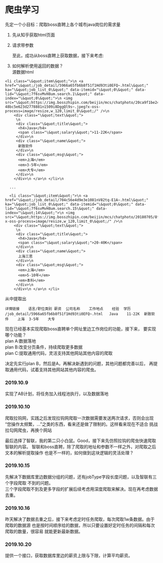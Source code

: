# 爬虫学习  
先定一个小目标：爬取boss直聘上各个城市java岗位的需求量

1. 先从知乎获取html页面

2. 请求带参数

    至此，成功从boss直聘上获取数据，接下来考虑:  

3. 如何解析使用返回的数据？  
源数据html
```$xslt
<li class="\&quot;item\&quot;">\n <a href="\&quot;/job_detail/5966a65fb6b8f51f1Hd93ti0EFQ~.html\&quot;" ka="\&quot;job_list_0\&quot;" data-itemid="\&quot;0\&quot;" data-lid="\&quot;7f6svMvH8um.search.1\&quot;" data-index="\&quot;0\&quot;">\n <img src="\&quot;https://img.bosszhipin.com/beijin/mcs/chatphoto/20ca9f1be24a4cd2e6f1c6e9e47b9b0f-48bc5e623d2778881n1509i8DggQl9s~.jpeg?x-oss-process=image/resize,w_120,limit_0\&quot;/" />\n 
    <div class="\&quot;text\&quot;">
     \n 
     <div class="\&quot;title\&quot;">
      <h4>Java</h4>
      <span class="\&quot;salary\&quot;">11-22K</span>
     </div>\n 
     <div class="\&quot;name\&quot;">
      新致软件
     </div>\n 
     <div class="\&quot;msg\&quot;">
      <em>上海</em>
      <em>3-5年</em>
      <em>大专</em>
     </div>\n 
    </div>\n </a>\n </li>\n 
  
  ...
  
  <li class="\&quot;item\&quot;">\n <a href="\&quot;/job_detail/704c56e4d9e3e1081nV82tq-E1A~.html\&quot;" ka="\&quot;job_list_0\&quot;" data-itemid="\&quot;0\&quot;" data-lid="\&quot;7f6svMvH8um.search.15\&quot;" data-index="\&quot;14\&quot;">\n <img src="\&quot;https://img.bosszhipin.com/beijin/mcs/chatphoto/20180705/8f3d9504aeb0ba094ccfb059b6c31ccc0e9cd96778a5b4dc3010728100164f4a_s.jpg?x-oss-process=image/resize,w_120,limit_0\&quot;/" />\n 
    <div class="\&quot;text\&quot;">
     \n 
     <div class="\&quot;title\&quot;">
      <h4>Java</h4>
      <span class="\&quot;salary\&quot;">20-40K</span>
     </div>\n 
     <div class="\&quot;name\&quot;">
      上海三思
     </div>\n 
     <div class="\&quot;msg\&quot;">
      <em>上海</em>
      <em>5-10年</em>
      <em>本科</em>
     </div>\n 
    </div>\n </a>\n </li>
```
 从中提取出
 ```$xslt
详情链接	语言/职位类别	薪资	公司名称	工作地点	经验	学历
/job_detail/5966a65fb6b8f51f1Hd93ti0EFQ~.html	Java	11-22K	新致软件	上海	3-5年	大专
```

现在已经基本实现爬取boss直聘单个网址里边工作岗位的功能，接下来，
要实现哪个功能？  
plan A:数据落地  
plan B:改变分页条件，持续爬取更多数据  
plan C:提取通用代码，灵活支持其他网站其他内容的爬取

决定先实行plan B，然后是A，再解决新遇到的问题，其他问题都完善以后，
再提取通用代码，试着支持其他网站其他内容的爬虫。

### 2019.10.9  
实现了AB计划，将任务加入线程池执行，以及数据落地

### 2019.10.10  
爬取拉钩网，实践之后发现拉钩网爬取一次数据需要发送两次请求，否则会出现
“您操作太频繁，...”之类的东西，看来还是做了限制的。这样看来现在不适合
挑战拉勾网爬虫，再换个网站

最后选择了智联，我的第二只小白鼠。Good，接下来先仿照拉钩的爬虫快速爬取智联的内容。
智联和boss直聘，除了爬取的地址和参数不一样之外，对爬取之后文本的解析提取操作
也是不一样的，如何做到这块逻辑的灵活处理？

### 2019.10.15
先解决下数据库里边数据分组的问题，还有jobType字段长度问题，以及智联有三个字段爬取
不到的问题。  
三个字段爬取不到及更多字段的扩展后续考虑用深度爬取来解决。现在再考虑数据去重。

### 2019.10.16  
昨天解决了数据去重之后，接下来考虑定时任务爬取，每次爬取1w条数据。由于爬取的数据源
也是按时间顺序给的数据，所以只要设置好定时任务的间隔和每次爬取的数量，很容易
就能更新最新数据。

### 2019.10.20
提供一个接口，获取数据库里边的薪资上限与下限，计算平均薪资。